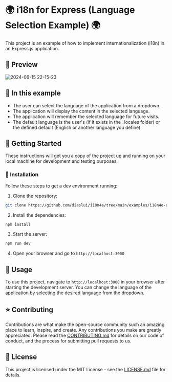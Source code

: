 # 🌍 i18n for Express (Language Selection Example) 🌍

This project is an example of how to implement internationalization (i18n) in an Express.js application.

## 🎨 Preview
![2024-06-15 22-15-23](https://github.com/diaslui/i18n4e/assets/115284250/852e0f67-f519-4912-86c2-65cd49d407af)

## 👀 In this example

- The user can select the language of the application from a dropdown.
- The application will display the content in the selected language.
- The application will remember the selected language for future visits.
- The default language is the user's (if it exists in the _locales folder) or the defined default (English or another language you define)
  


## 🚀 Getting Started

These instructions will get you a copy of the project up and running on your local machine for development and testing purposes.

### 🔧 Installation

Follow these steps to get a dev environment running:

1. Clone the repository:
```bash
git clone https://github.com/diaslui/i18n4e/tree/main/examples/i18n4e-express-lang-select
```
2. Install the dependencies:
```bash
npm install
```
3. Start the server:
```bash
npm run dev
```
4. Open your browser and go to `http://localhost:3000`

## 🎈 Usage

To use this project, navigate to `http://localhost:3000` in your browser after starting the development server. You can change the language of the application by selecting the desired language from the dropdown.


## ⭐️ Contributing

Contributions are what make the open-source community such an amazing place to learn, inspire, and create. Any contributions you make are greatly appreciated. Please read the [CONTRIBUTING.md](CONTRIBUTING.md) for details on our code of conduct, and the process for submitting pull requests to us.

## 📝 License

This project is licensed under the MIT License - see the [LICENSE.md](LICENSE.md) file for details.
